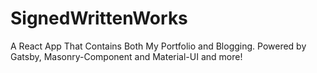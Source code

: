 # SignedWrittenWorks

A React App That Contains Both My Portfolio and Blogging. Powered by Gatsby, Masonry-Component and Material-UI and more!
